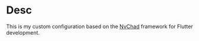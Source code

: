 # Desc

This is my custom configuration based on the [NvChad](https://nvchad.com/) framework for Flutter development.

